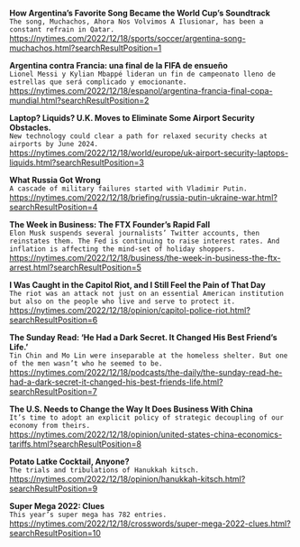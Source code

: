 **How Argentina’s Favorite Song Became the World Cup’s Soundtrack**\
`The song, Muchachos, Ahora Nos Volvimos A Ilusionar, has been a constant refrain in Qatar.`\
https://nytimes.com/2022/12/18/sports/soccer/argentina-song-muchachos.html?searchResultPosition=1

**Argentina contra Francia: una final de la FIFA de ensueño**\
`Lionel Messi y Kylian Mbappé lideran un fin de campeonato lleno de estrellas que será complicado y emocionante.`\
https://nytimes.com/2022/12/18/espanol/argentina-francia-final-copa-mundial.html?searchResultPosition=2

**Laptop? Liquids? U.K. Moves to Eliminate Some Airport Security Obstacles.**\
`New technology could clear a path for relaxed security checks at airports by June 2024.`\
https://nytimes.com/2022/12/18/world/europe/uk-airport-security-laptops-liquids.html?searchResultPosition=3

**What Russia Got Wrong**\
`A cascade of military failures started with Vladimir Putin.`\
https://nytimes.com/2022/12/18/briefing/russia-putin-ukraine-war.html?searchResultPosition=4

**The Week in Business: The FTX Founder’s Rapid Fall**\
`Elon Musk suspends several journalists’ Twitter accounts, then reinstates them. The Fed is continuing to raise interest rates. And inflation is affecting the mind-set of holiday shoppers. `\
https://nytimes.com/2022/12/18/business/the-week-in-business-the-ftx-arrest.html?searchResultPosition=5

**I Was Caught in the Capitol Riot, and I Still Feel the Pain of That Day**\
`The riot was an attack not just on an essential American institution but also on the people who live and serve to protect it.`\
https://nytimes.com/2022/12/18/opinion/capitol-police-riot.html?searchResultPosition=6

**The Sunday Read: ‘He Had a Dark Secret. It Changed His Best Friend’s Life.’**\
`Tin Chin and Mo Lin were inseparable at the homeless shelter. But one of the men wasn’t who he seemed to be.`\
https://nytimes.com/2022/12/18/podcasts/the-daily/the-sunday-read-he-had-a-dark-secret-it-changed-his-best-friends-life.html?searchResultPosition=7

**The U.S. Needs to Change the Way It Does Business With China**\
`It’s time to adopt an explicit policy of strategic decoupling of our economy from theirs.`\
https://nytimes.com/2022/12/18/opinion/united-states-china-economics-tariffs.html?searchResultPosition=8

**Potato Latke Cocktail, Anyone?**\
`The trials and tribulations of Hanukkah kitsch.`\
https://nytimes.com/2022/12/18/opinion/hanukkah-kitsch.html?searchResultPosition=9

**Super Mega 2022: Clues**\
`This year’s super mega has 782 entries.`\
https://nytimes.com/2022/12/18/crosswords/super-mega-2022-clues.html?searchResultPosition=10

